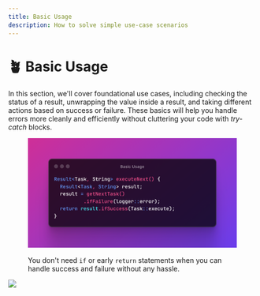 ```yaml
---
title: Basic Usage
description: How to solve simple use-case scenarios
---
```


# 🪴 Basic Usage

In this section, we'll cover foundational use cases, including checking the status of a result, unwrapping the value inside a result, and taking different actions based on success or failure. These basics will help you handle errors more cleanly and efficiently without cluttering your code with _try-catch_ blocks.

<div data-full-width="true">

<figure><img src="../../.gitbook/assets/basic-usage.png" alt=""><figcaption><p>You don't need <code>if</code> or early <code>return</code> statements when you can handle success and failure without any hassle.</p></figcaption></figure>

</div>

![](../../../assets/images/basic-usage.png)

